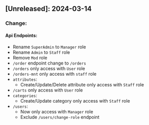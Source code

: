 ## [Unreleased]: 2024-03-14

### Change:

#### Api Endpoints:
- Rename `SuperAdmin` to `Manager` role
- Rename `Admin` to `Staff` role
- Remove `Mod` role
- `/order` endpoint change to `/orders`
- `/orders` only access with `User` role
- `/orders-mnt` only access with `staff` role
- `attributes`:
    + Create/Update/Delete attribute only access with `Staff` role
- `/carts` only access with `User` role
- `categories`:
    + Create/Update category only access with `Staff` role
- `/users`:
    + Now only access with `Manager` role
    + Exclude `/users/change-role` endpoint